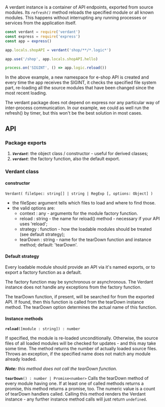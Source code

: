 A verdant instance is a container of API endpoints, exported from
source modules. Its _`refresh()`_ method reloads the specified module
or all known modules. This happens without interrupting
any running processes or services from the application itself.

```javascript
const verdant = require('verdant')
const express = require('express')
const app = express()

app.locals.shopAPI = verdant('shop/**/*.logic*')

app.use('/shop', app.locals.shopAPI.hello)

process.on('SIGINT', () => app.logic.reload())
```

In the above example, a new namespace for e-shop API is created and every time
the app receives the SIGINT, it checks the specified file system part, re-loading
all the source modules that have been changed since the most recent loading.

The verdant package does not depend on express nor any particular way of inter-process
communication. In our example, we could as well run the refresh() by timer, but this
won't be the best solution in most cases.

## API
### Package exports
   1. _**`Verdant`**_: the object class / constructor - useful for derived classes;
   1. **_`verdant`_**: the factory function, also the default export.
   
### Verdant class
#### constructor
`Verdant( fileSpec: string[] | string | RegExp [, options: Object] )`

* the fileSpec argument tells which files to load and where to find those.
* the valid options are:
   - context : any - arguments for the module factory function.
   - reload : string   - the name for reload() method - necessary if your API uses 'reload';
   - strategy : function - how the loadable modules should be treated (see default strategy);
   - tearDown : string - name for the tearDown function and instance method; default: 'tearDown'.
   
#### Default strategy
Every loadable module should provide an API via it's named exports, or to export a factory
function as a default.

The factory function may be synchronous or asynchronous. The Verdant instance does not handle
any exceptions from the factory function.

The tearDown function, if present, will be searched for from the exported API. If found, then
this function is called from the tearDown instance method. The tearDown option determines
the actual name of this function.

#### Instance methods
**`reload`**`([module : string]) : number`

If specified, the module is re-loaded unconditionally. Otherwise, the source files of all loaded modules
will be checked for updates - and this may take some time. The method returns the number of
actually loaded source files. Throws an exception, if the specified name does not match any module
already loaded.

_**Note:** this method does not call the tearDown function._

**`tearDown`**`() : number | Promise<number>`
Calls the tearDown method of every module having one. If at least one of called methods returns a
promise, this method returns a promise, too. The numeric value is a count of tearDown handlers called.
Calling this method renders the Verdant instance - any further instance method calls will just return
`undefined`.
